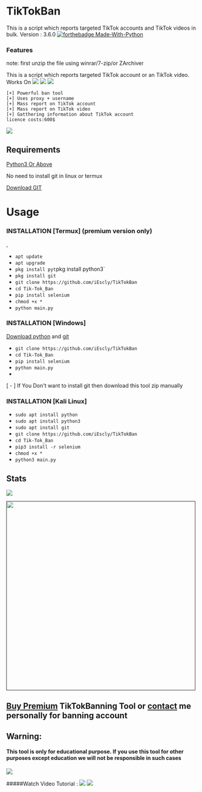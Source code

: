 # TikTokBan
This is a script which reports targeted TikTok accounts and TikTok videos in bulk.
Version : 3.6.0
[![forthebadge Made-With-Python](http://ForTheBadge.com/images/badges/made-with-python.svg)](https://www.python.org/)
  
  
  
  
### Features

note: first unzip the file using winrar/7-zip/or ZArchiver

This is a script which reports targeted TikTok account or an TikTok video. 
Works On
<a href="https://t.me/iEscly"><img src="https://img.shields.io/badge/Android-3DDC84?style=for-the-badge&logo=android&logoColor=white"></a>
<a href="https://t.me/iEscly"><img src="https://img.shields.io/badge/Windows-0078D6?style=for-the-badge&logo=windows&logoColor=white"></a>
<a href="https://t.me/iEscly"><img src="https://img.shields.io/badge/-kali%20linux-lightgrey"></a>
```
[+] Powerful ban tool 
[+] Uses proxy + username
[+] Mass report on TikTok account
[+] Mass report on TikTok video
[+] Gatthering information about TikTok account
licence costs:600$
```



<a href="https://t.me//iEscly"><img src="https://img.shields.io/badge/Telegram-2CA5E0?style=for-the-badge&logo=telegram&logoColor=white"></a>

## Requirements
[Python3 Or Above](https://www.python.org/downloads/)

No need to install git in linux or termux

[Download GIT](https://git-scm.com/downloads)

# Usage 


### INSTALLATION [Termux] (premium version only) 
,
* `apt update`
* `apt upgrade`
* `pkg install pyt`pkg install python3`
* `pkg install git`
* `git clone https://github.com/iEscly/TikTokBan`
* `cd Tik-Tok_Ban`
* `pip install selenium`
* `chmod +x *`
* `python main.py`

### INSTALLATION [Windows]
[Download python](https://www.python.org/downloads/) and [git](https://git-scm.com/downloads)

* `git clone https://github.com/iEscly/TikTokBan`
* `cd Tik-Tok_Ban`
* `pip install selenium`
* `python main.py`
* 
[ - ] If You Don't want to install git then download this tool zip manually

### INSTALLATION [Kali Linux]

* `sudo apt install python`
* `sudo apt install python3`
* `sudo apt install git`
* `git clone https://github.com/iEscly/TikTokBan`
* `cd Tik-Tok_Ban`
* `pip3 install -r selenium`
* `chmod +x *`
* `python3 main.py`

## Stats
<a href="https://github.com/iEscly/TikTokBan"><img src="https://github-readme-stats.vercel.app/api?username=iEscly&theme=blue-green"></a>

<p align="left">
  <a href="">
    <img src="/assets/Tik-Tok_Ban.gif" width="500px" style="display: inline-block;">
  </a>
</p>


## **[Buy Premium](https://t.me/iEscly) TikTokBanning Tool or [contact](https://t.me/iEscly) me personally for banning account**


## Warning:
#### This tool is only for educational purpose. If you use this tool for other purposes except education we will not be responsible in such cases 
<a href="https://t.me/iEscly"><img src="https://img.shields.io/badge/Telegram-2CA5E0?style=for-the-badge&logo=telegram&logoColor=white"></a>

#####Watch Video Tutorial : 
<a href="t.me/iEscly"><img src="https://img.shields.io/badge/Video%20Tutorial-red.svg?logo=Youtube"></a>
<a href="https://t.me/InstagramBannFre"><img src="https://img.shields.io/badge/Reprt%20Bugs-greeen.svg?logo=Bugs"></a>
